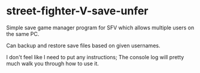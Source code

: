 # street-fighter-V-save-unfer
Simple save game manager program for SFV which allows multiple users on the same PC.

Can backup and restore save files based on given usernames.

I don't feel like I need to put any instructions; The console log will pretty much walk you through how to use it.